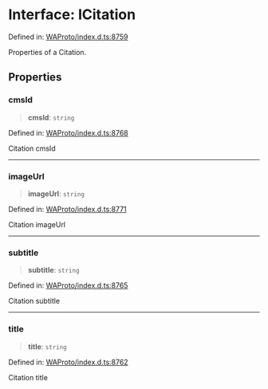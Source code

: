 # Interface: ICitation

Defined in: [WAProto/index.d.ts:8759](https://github.com/Fokusdotid/bail/blob/a029a4f9908cd3806112e8438f5a31dda1376b84/WAProto/index.d.ts#L8759)

Properties of a Citation.

## Properties

### cmsId

> **cmsId**: `string`

Defined in: [WAProto/index.d.ts:8768](https://github.com/Fokusdotid/bail/blob/a029a4f9908cd3806112e8438f5a31dda1376b84/WAProto/index.d.ts#L8768)

Citation cmsId

***

### imageUrl

> **imageUrl**: `string`

Defined in: [WAProto/index.d.ts:8771](https://github.com/Fokusdotid/bail/blob/a029a4f9908cd3806112e8438f5a31dda1376b84/WAProto/index.d.ts#L8771)

Citation imageUrl

***

### subtitle

> **subtitle**: `string`

Defined in: [WAProto/index.d.ts:8765](https://github.com/Fokusdotid/bail/blob/a029a4f9908cd3806112e8438f5a31dda1376b84/WAProto/index.d.ts#L8765)

Citation subtitle

***

### title

> **title**: `string`

Defined in: [WAProto/index.d.ts:8762](https://github.com/Fokusdotid/bail/blob/a029a4f9908cd3806112e8438f5a31dda1376b84/WAProto/index.d.ts#L8762)

Citation title
